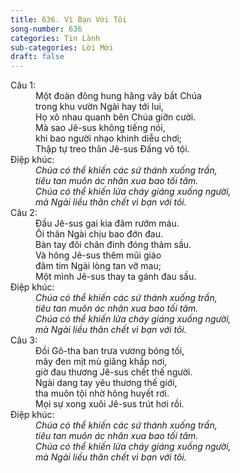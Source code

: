 ```yaml
---
title: 636. Vì Bạn Với Tôi
song-number: 636
categories: Tin Lành
sub-categories: Lời Mời
draft: false
---
```

<dl><dt>Câu 1:</dt><dd data-verse="1">Một đoàn đông hung hăng vây bắt Chúa <br/>trong khu vườn Ngài hay tới lui, <br/>Họ xô nhau quanh bên Chúa giỡn cười. <br/>Mà sao Jê-sus không tiếng nói, <br/>khi bao người nhạo khinh diễu chơi; <br/>Thập tự treo thân Jê-sus Đấng vô tội. </dd><dt>Điệp khúc:</dt><dd data-chorus="1"><em>Chúa có thể khiến các sứ thánh xuống trần, <br/>tiêu tan muôn ác nhân xua bao tối tăm. <br/>Chúa có thể khiến lửa cháy giáng xuống người, <br/>mà Ngài liều thân chết vì bạn với tôi. </em></dd><dt>Câu 2:</dt><dd data-verse="2">Đầu Jê-sus gai kia đâm rướm máu. <br/>Ôi thân Ngài chịu bao đớn đau. <br/>Bàn tay đôi chân đinh đóng thảm sầu. <br/>Và hông Jê-sus thêm mũi giáo <br/>đâm tim Ngài lòng tan vỡ mau; <br/>Một mình Jê-sus thay ta gánh đau sầu. </dd><dt>Điệp khúc:</dt><dd data-chorus="1"><em>Chúa có thể khiến các sứ thánh xuống trần, <br/>tiêu tan muôn ác nhân xua bao tối tăm. <br/>Chúa có thể khiến lửa cháy giáng xuống người, <br/>mà Ngài liều thân chết vì bạn với tôi. </em></dd><dt>Câu 3:</dt><dd data-verse="3">Đồi Gô-tha ban trưa vương bóng tối, <br/>mây đen mịt mù giăng khắp nơi, <br/>giờ đau thương Jê-sus chết thế người. <br/>Ngài dang tay yêu thương thế giới, <br/>tha muôn tội nhờ hông huyết rơi. <br/>Mọi sự xong xuôi Jê-sus trút hơi rồi. </dd><dt>Điệp khúc:</dt><dd data-chorus="1"><em>Chúa có thể khiến các sứ thánh xuống trần, <br/>tiêu tan muôn ác nhân xua bao tối tăm. <br/>Chúa có thể khiến lửa cháy giáng xuống người, <br/>mà Ngài liều thân chết vì bạn với tôi. </em></dd></dl>